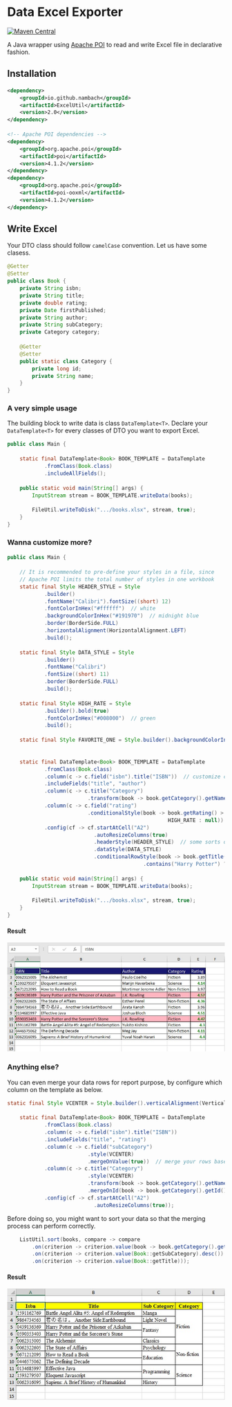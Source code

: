 # Data Excel Exporter

[![Maven Central](https://img.shields.io/maven-central/v/io.github.nambach/ExcelUtil?versionPrefix=2&versionSuffix=.0)](https://mvnrepository.com/artifact/io.github.nambach/ExcelUtil)

A Java wrapper using [Apache POI](http://poi.apache.org/components/spreadsheet/quick-guide.html) to read and write Excel file in declarative fashion.

## Installation

```xml
<dependency>
    <groupId>io.github.nambach</groupId>
    <artifactId>ExcelUtil</artifactId>
    <version>2.0</version>
</dependency>

<!-- Apache POI dependencies -->
<dependency>
    <groupId>org.apache.poi</groupId>
    <artifactId>poi</artifactId>
    <version>4.1.2</version>
</dependency>
<dependency>
    <groupId>org.apache.poi</groupId>
    <artifactId>poi-ooxml</artifactId>
    <version>4.1.2</version>
</dependency>
```

## Write Excel

Your DTO class should follow `camelCase` convention. Let us have some clasess.

```java
@Getter
@Setter
public class Book {
    private String isbn;
    private String title;
    private double rating;
    private Date firstPublished;
    private String author;
    private String subCategory;
    private Category category;

    @Getter
    @Setter
    public static class Category {
        private long id;
        private String name;
    }
}
```

### **A very simple usage**

The building block to write data is class `DataTemplate<T>`. Declare your `DataTemplate<T>` for every classes of DTO you want to export Excel.

```java
public class Main {

    static final DataTemplate<Book> BOOK_TEMPLATE = DataTemplate
            .fromClass(Book.class)
            .includeAllFields();

    public static void main(String[] args) {
        InputStream stream = BOOK_TEMPLATE.writeData(books);

        FileUtil.writeToDisk(".../books.xlsx", stream, true);
    }
}
```

### **Wanna customize more?**

```java
public class Main {

    // It is recommended to pre-define your styles in a file, since
    // Apache POI limits the total number of styles in one workbook
    static final Style HEADER_STYLE = Style
            .builder()
            .fontName("Calibri").fontSize((short) 12)
            .fontColorInHex("#ffffff")  // white
            .backgroundColorInHex("#191970")  // midnight blue
            .border(BorderSide.FULL)
            .horizontalAlignment(HorizontalAlignment.LEFT)
            .build();

    static final Style DATA_STYLE = Style
            .builder()
            .fontName("Calibri")
            .fontSize((short) 11)
            .border(BorderSide.FULL)
            .build();

    static final Style HIGH_RATE = Style
            .builder().bold(true)
            .fontColorInHex("#008000")  // green
            .build();

    static final Style FAVORITE_ONE = Style.builder().backgroundColorInHex("#FFB6C1").build();


    static final DataTemplate<Book> BOOK_TEMPLATE = DataTemplate
            .fromClass(Book.class)
            .column(c -> c.field("isbn").title("ISBN"))  // customize column title
            .includeFields("title", "author")
            .column(c -> c.title("Category")
                          .transform(book -> book.getCategory().getName()))  // derive new column
            .column(c -> c.field("rating")
                          .conditionalStyle(book -> book.getRating() > 4f ?  // styles with conditions
                                                    HIGH_RATE : null))
            .config(cf -> cf.startAtCell("A2")
                            .autoResizeColumns(true)
                            .headerStyle(HEADER_STYLE)  // some sorts of configuration
                            .dataStyle(DATA_STYLE)
                            .conditionalRowStyle(book -> book.getTitle()
                                            .contains("Harry Potter") ? FAVORITE_ONE : null));

    public static void main(String[] args) {
        InputStream stream = BOOK_TEMPLATE.writeData(books);

        FileUtil.writeToDisk(".../books.xlsx", stream, true);
    }
}
```

#### Result

![Result](src/main/resources/img/ex01.jpg)

### **Anything else?**

You can even merge your data rows for report purpose, by configure which column on the template as below.

```java
static final Style VCENTER = Style.builder().verticalAlignment(VerticalAlignment.CENTER).build();

    static final DataTemplate<Book> BOOK_TEMPLATE = DataTemplate
            .fromClass(Book.class)
            .column(c -> c.field("isbn").title("ISBN"))
            .includeFields("title", "rating")
            .column(c -> c.field("subCategory")
                          .style(VCENTER)
                          .mergeOnValue(true))  // merge your rows based on cell value
            .column(c -> c.title("Category")
                          .style(VCENTER)
                          .transform(book -> book.getCategory().getName())
                          .mergeOnId(book -> book.getCategory().getId()))  // merge rows based on specific value
            .config(cf -> cf.startAtCell("A2")
                            .autoResizeColumns(true));
```

Before doing so, you might want to sort your data so that the merging process can perform correctly.

```java
    ListUtil.sort(books, compare -> compare
        .on(criterion -> criterion.value(book -> book.getCategory().getId()))
        .on(criterion -> criterion.value(Book::getSubCategory).desc())  // by default is .asc()
        .on(criterion -> criterion.value(Book::getTitle)));
```

#### Result

![Result](src/main/resources/img/ex02.jpg)
